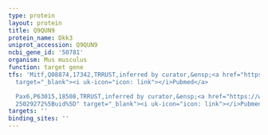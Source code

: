 ```yaml
---
type: protein
layout: protein
title: Q9QUN9
protein_name: Dkk3
uniprot_accession: Q9QUN9
ncbi_gene_id: '50781'
organism: Mus musculus
function: target gene
tfs: 'Mitf,Q08874,17342,TRRUST,inferred by curator,&ensp;<a href="https://www.ncbi.nlm.nih.gov/pubmed/?term=22792072%5Buid%5D"
  target="_blank"><i uk-icon="icon: link"></i>Pubmed</a>

  Pax6,P63015,18508,TRRUST,inferred by curator,&ensp;<a href="https://www.ncbi.nlm.nih.gov/pubmed/?term=22792072;
  25029272%5Buid%5D" target="_blank"><i uk-icon="icon: link"></i>Pubmed</a>'
targets: ''
binding_sites: ''
---
```

